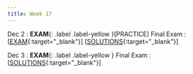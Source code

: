 ```yaml
---
title: Week 17
---
```


Dec 2
: **EXAM**{: .label .label-yellow }[PRACTICE] Final Exam
  :  \[[EXAM](https://drive.google.com/file/d/1LZuLq-WVG18sf23ilrAZRuVWJKwHyzuN/view?usp=sharing){:target="_blank"}\] \[[SOLUTIONS](https://drive.google.com/file/d/14flAztbXoQt38BwJVckx8FWAw1uiwOt9/view?usp=sharing){:target="_blank"}\]

Dec 3
: **EXAM**{: .label .label-yellow } Final Exam
  :  \[[SOLUTIONS](https://drive.google.com/file/d/1xc4aAqiZ-jGvZq0MAU9MbqS6WEa-xNtu/view?usp=sharing){:target="_blank"}\]
